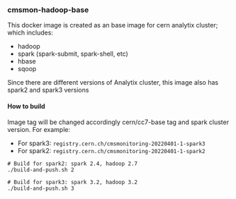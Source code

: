 ### cmsmon-hadoop-base

This docker image is created as an base image for cern analytix cluster; which includes:

- hadoop
- spark (spark-submit, spark-shell, etc)
- hbase
- sqoop

Since there are different versions of Analytix cluster, this image also has spark2 and spark3 versions

#### How to build

Image tag will be changed accordingly cern/cc7-base tag and spark cluster version. For example:

- For spark3: `registry.cern.ch/cmsmonitoring-20220401-1-spark3`
- For spark2: `registry.cern.ch/cmsmonitoring-20220401-1-spark2`

```shell
# Build for spark2: spark 2.4, hadoop 2.7
./build-and-push.sh 2

# Build for spark3: spark 3.2, hadoop 3.2
./build-and-push.sh 3
```
